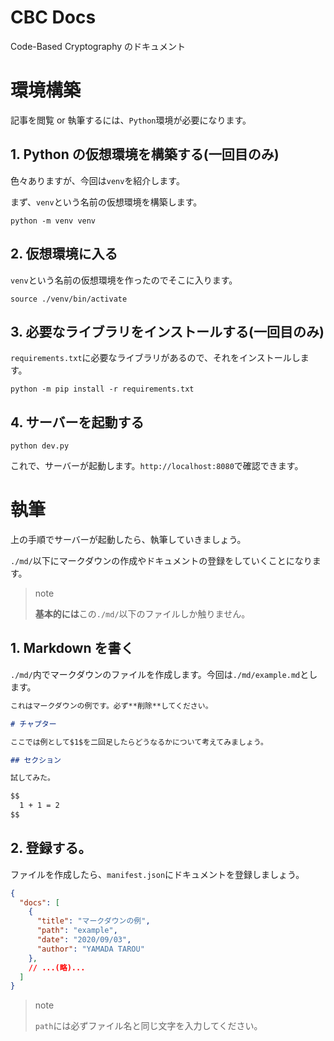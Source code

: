 # CBC Docs

Code-Based Cryptography のドキュメント

# 環境構築

記事を閲覧 or 執筆するには、`Python`環境が必要になります。

## 1. Python の仮想環境を構築する(一回目のみ)

色々ありますが、今回は`venv`を紹介します。

まず、`venv`という名前の仮想環境を構築します。

```
python -m venv venv
```

## 2. 仮想環境に入る

`venv`という名前の仮想環境を作ったのでそこに入ります。

```
source ./venv/bin/activate
```

## 3. 必要なライブラリをインストールする(一回目のみ)

`requirements.txt`に必要なライブラリがあるので、それをインストールします。

```
python -m pip install -r requirements.txt
```

## 4. サーバーを起動する

```
python dev.py
```

これで、サーバーが起動します。`http://localhost:8080`で確認できます。

# 執筆

上の手順でサーバーが起動したら、執筆していきましょう。

`./md/`以下にマークダウンの作成やドキュメントの登録をしていくことになります。

> note
>
> **基本的には**この`./md/`以下のファイルしか触りません。

## 1. Markdown を書く

`./md/`内でマークダウンのファイルを作成します。今回は`./md/example.md`とします。

```Markdown
これはマークダウンの例です。必ず**削除**してください。

# チャプター

ここでは例として$1$を二回足したらどうなるかについて考えてみましょう。

## セクション

試してみた。

$$
  1 + 1 = 2
$$
```

## 2. 登録する。

ファイルを作成したら、`manifest.json`にドキュメントを登録しましょう。

```json
{
  "docs": [
    {
      "title": "マークダウンの例",
      "path": "example",
      "date": "2020/09/03",
      "author": "YAMADA TAROU"
    },
    // ...(略)...
  ]
}
```

> note
>
> `path`には必ずファイル名と同じ文字を入力してください。
